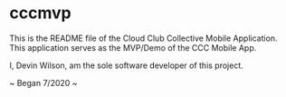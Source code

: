 # cccmvp

This is the README file of the Cloud Club Collective Mobile Application.
This application serves as the MVP/Demo of the CCC Mobile App.

I, Devin Wilson, am the sole software developer of this project. 

~ Began 7/2020 ~


